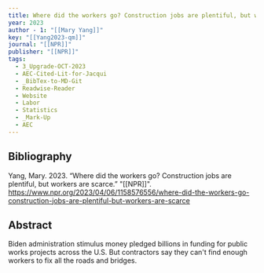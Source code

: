 ```yaml
---
title: Where did the workers go? Construction jobs are plentiful, but workers are scarce
year: 2023
author - 1: "[[Mary Yang]]"
key: "[[Yang2023-qm]]"
journal: "[[NPR]]"
publisher: "[[NPR]]"
tags:
  - 3_Upgrade-OCT-2023
  - AEC-Cited-Lit-for-Jacqui
  - _BibTex-to-MD-Git
  - Readwise-Reader
  - Website
  - Labor
  - Statistics
  - _Mark-Up
  - AEC
---
```


## Bibliography
Yang, Mary. 2023. “Where did the workers go? Construction jobs are plentiful, but workers are scarce.” "[[NPR]]". https://www.npr.org/2023/04/06/1158576556/where-did-the-workers-go-construction-jobs-are-plentiful-but-workers-are-scarce

## Abstract
Biden administration stimulus money pledged billions in funding for public works projects across the U.S. But contractors say they can't find enough workers to fix all the roads and bridges.